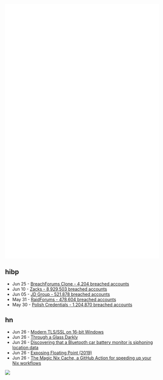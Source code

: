 ![Metrics](https://raw.githubusercontent.com/phixion/phixion/master/metrics.svg)

## hibp

<!--
for https://github.com/phixion/phixion/blob/main/.github/workflows/feeds.yml
-->
<!--START_SECTION:haveibeenpwnd-->
- Jun 25 - [BreachForums Clone - 4,204 breached accounts](https://haveibeenpwned.com/PwnedWebsites#BreachForumsClone)
- Jun 10 - [Zacks - 8,929,503 breached accounts](https://haveibeenpwned.com/PwnedWebsites#Zacks)
- Jun 05 - [JD Group - 521,878 breached accounts](https://haveibeenpwned.com/PwnedWebsites#JDGroup)
- May 31 - [RaidForums - 478,604 breached accounts](https://haveibeenpwned.com/PwnedWebsites#RaidForums)
- May 30 - [Polish Credentials - 1,204,870 breached accounts](https://haveibeenpwned.com/PwnedWebsites#PolishCredentials)
<!--END_SECTION:haveibeenpwnd-->

## hn

<!--
for https://github.com/phixion/phixion/blob/main/.github/workflows/feeds.yml
-->
<!--START_SECTION:hn-->
- Jun 26 - [Modern TLS/SSL on 16-bit Windows](https://www.dialup.net/wingpt/tls.html)
- Jun 26 - [Through a Glass Darkly](https://asteriskmag.com/issues/03/through-a-glass-darkly)
- Jun 26 - [Discovering that a Bluetooth car battery monitor is siphoning location data](https://doubleagent.net/2023/05/21/a-car-battery-monitor-tracking-your-location)
- Jun 26 - [Exposing Floating Point (2019)](https://ciechanow.ski/exposing-floating-point/)
- Jun 26 - [The Magic Nix Cache, a GitHub Action for speeding up your Nix workflows](https://determinate.systems/posts/magic-nix-cache)
<!--END_SECTION:hn-->

<!--
for https://yhype.me
-->
![](https://hit.yhype.me/github/profile?user_id=13013670)
